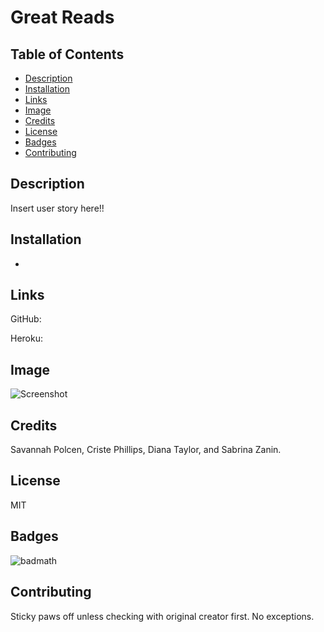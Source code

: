# Great Reads

## Table of Contents 

* [Description](#description)
* [Installation](#installation)
* [Links](#links)
* [Image](#image)
* [Credits](#credits)
* [License](#license)
* [Badges](#badges)
* [Contributing](#contributing)

## Description 
Insert user story here!!


## Installation
* 


## Links
GitHub:

Heroku:


## Image
![Screenshot](/src/assets/images/screenshot.png)



## Credits
Savannah Polcen, Criste Phillips, Diana Taylor, and Sabrina Zanin.

## License
MIT

## Badges

![badmath](https://img.shields.io/github/languages/top/nielsenjared/badmath)

## Contributing
Sticky paws off unless checking with original creator first.  No exceptions.
